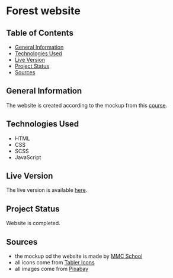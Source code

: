 # Forest website


## Table of Contents
- [General Information](#general-information)
- [Technologies Used](#technologies-used)
- [Live Version](#live-version)
- [Project Status](#project-status)
- [Sources](#sources)

## General Information

 The website is created according to the mockup from this [course](https://mmcschool.pl/kursy/kurs-tworzenia-stron-www-cz-4.html). 

## Technologies Used

- HTML
- CSS
- SCSS
- JavaScript

## Live Version

The live version is available [here](https://ronnessa.github.io/Forest/).

## Project Status

Website is completed.

## Sources

- the mockup od the website is made by [MMC School](https://mmcschool.pl/)
- all icons come from [Tabler Icons](https://tabler-icons.io/)
- all images come from [Pixabay](https://pixabay.com/)